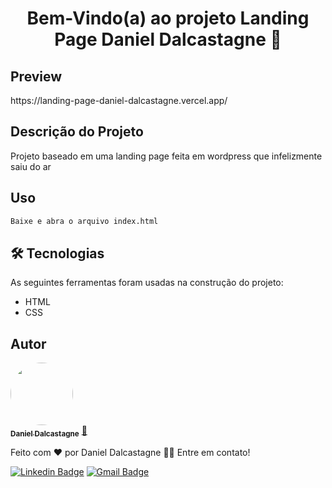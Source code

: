 <h1 align="center">Bem-Vindo(a) ao projeto Landing Page Daniel Dalcastagne 👋</h1>

## Preview
<p align="left">https://landing-page-daniel-dalcastagne.vercel.app/</p>

## Descrição do Projeto
<p align="left">Projeto baseado em uma landing page feita em wordpress que infelizmente saiu do ar</p>

## Uso

```sh
Baixe e abra o arquivo index.html
```

## 🛠 Tecnologias

As seguintes ferramentas foram usadas na construção do projeto:

- HTML
- CSS
## Autor

<a href="https://github.com/dalcastagned">
 <img style="border-radius: 50%;" src="https://avatars.githubusercontent.com/u/65626347?v=4" width="100px;" alt=""/>
 <br />
 <sub><b>Daniel Dalcastagne</b></sub></a> <a href="https://github.com/dalcastagned" title="Rocketseat">🚀</a>


Feito com ❤️ por Daniel Dalcastagne 👋🏽 Entre em contato!

[![Linkedin Badge](https://img.shields.io/badge/-LINKEDIN-blue?style=flat-square&logo=Linkedin&logoColor=white&link=https://www.linkedin.com/in/daniel-dalcastagne-4baa00179/)](https://www.linkedin.com/in/daniel-dalcastagne-4baa00179/) 
[![Gmail Badge](https://img.shields.io/badge/-EMAIL-c14438?style=flat-square&logo=Gmail&logoColor=white&link=mailto:contato@danieldalcastagne.com)](mailto:contato@danieldalcastagne.com)